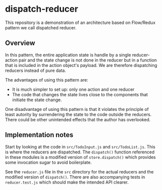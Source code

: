 # dispatch-reducer

This repository is a demonstration of an architecture based on Flow/Redux
pattern we call dispatched reducer.

## Overview

In this pattern, the entire application state is handle by a single
reducer-action pair and the state change is not done in the reducer but in a
function that is included in the action object's payload. We are therefore
dispatching reducers instead of pure data.

The advantages of using this pattern are:

- It is much simpler to set up: only one action and one reducer
- The code that changes the state lives close to the components that initiate
  the state change.

One disadvantage of using this pattern is that it violates the principle of
least autority by surrendering the state to the code outside the reducers. There
could be other unintended effects that the author has overlooked.

## Implementation notes

Start by looking at the code in `src/TodoInput.js` and `src/TodoList.js`. This
is where the reducers are dispatched. The `dispatch()` function referenced in
these modules is a modified version of `store.dispatch()` which provides some
invocation sugar to avoid boilerplate.

See the `reducer.js` file in the `src` directory for the actual reducers and the
modified version of `dispatch()`. There are also accompanying tests in
`reducer.test.js` which should make the intended API clearer.